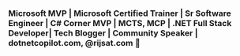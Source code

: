 ### Microsoft MVP | Microsoft Certified Trainer | Sr Software Engineer | C# Corner MVP | MCTS, MCP | .NET Full Stack Developer| Tech Blogger | Community Speaker | dotnetcopilot.com, @rijsat.com  👋

<!--
**SatyaKarki/SatyaKarki** is a ✨ _special_ ✨ repository because its `README.md` (this file) appears on your GitHub profile.

Here are some ideas to get you started:

- 🔭 I’m currently working on ...
- 🌱 I’m currently learning ...
- 👯 I’m looking to collaborate on ...
- 🤔 I’m looking for help with ...
- 💬 Ask me about ...
- 📫 How to reach me: ...
- 😄 Pronouns: ...
- ⚡ Fun fact: ...
-->
